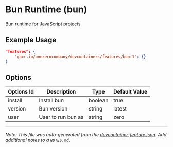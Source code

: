 
# Bun Runtime (bun)

Bun runtime for JavaScript projects

## Example Usage

```json
"features": {
    "ghcr.io/onezerocompany/devcontainers/features/bun:1": {}
}
```

## Options

| Options Id | Description | Type | Default Value |
|-----|-----|-----|-----|
| install | Install bun | boolean | true |
| version | Bun version | string | latest |
| user | User to run bun as | string | zero |



---

_Note: This file was auto-generated from the [devcontainer-feature.json](devcontainer-feature.json).  Add additional notes to a `NOTES.md`._
